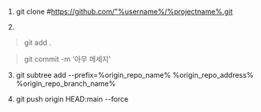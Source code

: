 1. git clone #https://github.com/"%username%/%projectname%.git

2.
> git add .

> git commit -m '아무 메세지'
    
3. git subtree add --prefix=%origin_repo_name% %origin_repo_address% %origin_repo_branch_name%

4. git push origin HEAD:main --force
